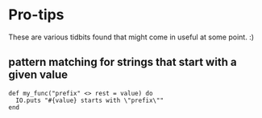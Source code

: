 # Pro-tips

These are various tidbits found that might come in useful at some point. :)

## pattern matching for strings that start with a given value

```
def my_func("prefix" <> rest = value) do
  IO.puts "#{value} starts with \"prefix\""
end
```

